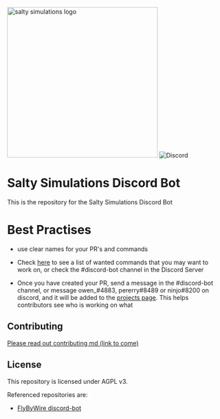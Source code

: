<img src="https://user-images.githubusercontent.com/26278705/120645097-55d3de00-c478-11eb-8b9b-6ec866f6c882.png" alt="salty simulations logo" width="350"/>

<img src="https://camo.githubusercontent.com/5229ec24d67a2e0ca97b51ed55c7694be8d564e33167cc032e4fd344d82f950e/68747470733a2f2f696d672e736869656c64732e696f2f646973636f72642f3639383732303537383035353730303635303f6c6162656c3d266c6f676f3d646973636f7264266c6f676f436f6c6f723d66666666666626636f6c6f723d373338394438266c6162656c436f6c6f723d364137454332267374796c653d666c61742d737175617265" alt="Discord" data-canonical-src="https://img.shields.io/discord/698720578055700650?label=&amp;logo=discord&amp;logoColor=ffffff&amp;color=7389D8&amp;labelColor=6A7EC2&amp;style=flat-square" style="max-width: 100%;">

# Salty Simulations Discord Bot

This is the repository for the Salty Simulations Discord Bot

# Best Practises

* use clear names for your PR's and commands

* Check [here](https://github.com/owen2007/Salty-Simulations-Discord-Bot/projects/1) to see a list of wanted commands that you may want to work on, or check the #discord-bot channel in the Discord Server

* Once you have created your PR, send a message in the #discord-bot channel, or message owen_#4883, pererry#8489 or ninjo#8200 on discord, and it will be added to the [projects page](https://github.com/owen2007/Salty-Simulations-Discord-Bot/projects/1). This helps contributors see who is working on what

## Contributing

[Please read out contributing md (link to come)]()

## License

This repository is licensed under AGPL v3.

Referenced repositories are:

* [FlyByWire discord-bot](https://github.com/flybywiresim/discord-bot/)